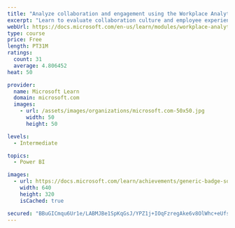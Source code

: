 ```yaml
---
title: "Analyze collaboration and engagement using the Workplace Analytics Ways of working assessment dashboard"
excerpt: "Learn to evaluate collaboration culture and employee experience with a Power BI template using Workplace Analytics data."
webUrl: https://docs.microsoft.com/en-us/learn/modules/workplace-analytics-ways-working/
type: course
price: Free
length: PT31M
ratings:
  count: 31
  average: 4.806452
heat: 50

provider:
  name: Microsoft Learn
  domain: microsoft.com
  images:
    - url: /assets/images/organizations/microsoft.com-50x50.jpg
      width: 50
      height: 50

levels:
  - Intermediate

topics:
  - Power BI

images:
  - url: https://docs.microsoft.com/learn/achievements/generic-badge-social.png
    width: 640
    height: 320
    isCached: true

secured: "BBuGICmqu6Ur1e/LABMJBe1SpKqGsJ/YPZ1j+IOqFzregAke6v8OlWhc+eUfseJpH68acIC1d4hjBWjX9itBh/gNDNLXEp4TDpuByo/UIBhSfY5KRVIjFW8Uw3gMQvNCDUok9r+Wqsjv5MidHL/toIY91AKSvMtSLHc9ymrwgtfgmBu8sUfjSqiLoZ9Rb9obDbfoj4/0qUZXA+btTGo9qgsk6+TSqdBfei/zL2Ozaq83vlJxsMmBfjcw6efeNQoKnzKmxKWKj+kUDyDkZhdI05PasxWVEDN9H7PgrCF1u2znBgPnpjVDWek1sdDBE0oCm6CLyBMDVno4+iJTuHis1K2a+pkBP7clcEnATnQuNDTHzyzM5iasHZEUtxavkAM0K5Fl7Uqpelbf4EQZGxGtHXC0dy+d3xmi/b9mtpd+pQM=;T7VuB4/jvbBSHRV95q7zRQ=="
---
```



